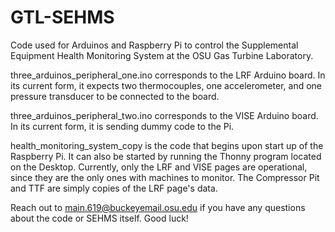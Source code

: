 # GTL-SEHMS
Code used for Arduinos and Raspberry Pi to control the Supplemental Equipment Health Monitoring System at the OSU Gas Turbine Laboratory.

three_arduinos_peripheral_one.ino corresponds to the LRF Arduino board. In its current form, it expects two thermocouples, one accelerometer, and one pressure transducer to be connected to the board.

three_arduinos_peripheral_two.ino corresponds to the VISE Arduino board. In its current form, it is sending dummy code to the Pi.

health_monitoring_system_copy is the code that begins upon start up of the Raspberry Pi. It can also be started by running the Thonny program located on the Desktop. Currently, only the LRF and VISE pages are operational, since they are the only ones with machines to monitor. The Compressor Pit and TTF are simply copies of the LRF page's data.

Reach out to main.619@buckeyemail.osu.edu if you have any questions about the code or SEHMS itself. Good luck!

